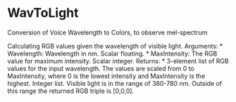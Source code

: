 # WavToLight
Conversion of Voice Wavelength to Colors, to observe mel-spectrum

Calculating RGB values given the wavelength of visible light.
    Arguments:
    * Wavelength:  Wavelength in nm.  Scalar floating.
    * MaxIntensity:  The RGB value for maximum intensity.  Scalar 
      integer.
    Returns:
    * 3-element list of RGB values for the input wavelength.  The
      values are scaled from 0 to MaxIntensity, where 0 is the
      lowest intensity and MaxIntensity is the highest.  Integer
      list.
    Visible light is in the range of 380-780 nm.  Outside of this
    range the returned RGB triple is [0,0,0].
  
